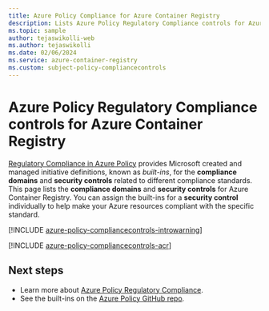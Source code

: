 ```yaml
---
title: Azure Policy Compliance for Azure Container Registry
description: Lists Azure Policy Regulatory Compliance controls for Azure Container Registry and provides common approaches to managing compliance.
ms.topic: sample
author: tejaswikolli-web
ms.author: tejaswikolli
ms.date: 02/06/2024
ms.service: azure-container-registry
ms.custom: subject-policy-compliancecontrols
---
```

# Azure Policy Regulatory Compliance controls for Azure Container Registry

[Regulatory Compliance in Azure Policy](/azure/governance/policy/concepts/regulatory-compliance)
provides Microsoft created and managed initiative definitions, known as _built-ins_, for the
**compliance domains** and **security controls** related to different compliance standards. This
page lists the **compliance domains** and **security controls** for Azure Container Registry. You
can assign the built-ins for a **security control** individually to help make your Azure resources
compliant with the specific standard.

[!INCLUDE [azure-policy-compliancecontrols-introwarning](~/azure-docs-pr/includes/policy/standards/intro-warning.md)]

[!INCLUDE [azure-policy-compliancecontrols-acr](~/azure-docs-pr/includes/policy/standards/byrp/microsoft.containerregistry.md)]

## Next steps

- Learn more about [Azure Policy Regulatory Compliance](/azure/governance/policy/concepts/regulatory-compliance).
- See the built-ins on the [Azure Policy GitHub repo](https://github.com/Azure/azure-policy).
